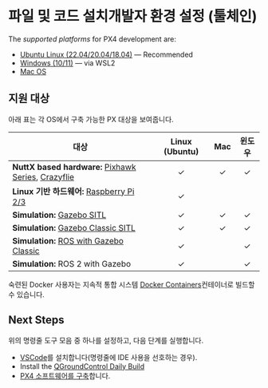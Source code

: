 # 파일 및 코드 설치개발자 환경 설정 (툴체인)

The _supported platforms_ for PX4 development are:

- [Ubuntu Linux (22.04/20.04/18.04)](../dev_setup/dev_env_linux_ubuntu.md) — Recommended
- [Windows (10/11)](../dev_setup/dev_env_windows_wsl.md) — via WSL2
- [Mac OS](../dev_setup/dev_env_mac.md)

## 지원 대상

아래 표는 각 OS에서 구축 가능한 PX 대상을 보여줍니다.

| 대상                                                                                                                                     | Linux (Ubuntu) |   Mac   |   윈도우   |
| -------------------------------------------------------------------------------------------------------------------------------------- |:--------------:|:-------:|:-------:|
| **NuttX based hardware:** [Pixhawk Series](../flight_controller/pixhawk_series.md), [Crazyflie](../complete_vehicles_mc/crazyflie2.md) |    &check;     | &check; | &check; |
| **Linux 기반 하드웨어:** [Raspberry Pi 2/3](../flight_controller/raspberry_pi_navio2.md)                                                     |    &check;     |         |         |
| **Simulation:** [Gazebo SITL](../sim_gazebo_gz/index.md)                                                                               |    &check;     | &check; | &check; |
| **Simulation:** [Gazebo Classic SITL](../sim_gazebo_classic/index.md)                                                                  |    &check;     | &check; | &check; |
| **Simulation:** [ROS with Gazebo Classic](../simulation/ros_interface.md)                                                              |    &check;     |         | &check; |
| **Simulation:** ROS 2 with Gazebo                                                                                                      |    &check;     |         | &check; |

숙련된 Docker 사용자는 지속적 통합 시스템 [Docker Containers](../test_and_ci/docker.md)컨테이너로 빌드할 수 있습니다.

## Next Steps

위의 명령줄 도구 모음 중 하나를 설정하고, 다음 단계를 실행합니다.

- [VSCode](../dev_setup/vscode.md)를 설치합니다(명령줄에 IDE 사용을 선호하는 경우).
- Install the [QGroundControl Daily Build](../dev_setup/qgc_daily_build.md)
- [PX4 소프트웨어를 구축](../dev_setup/building_px4.md)합니다.
